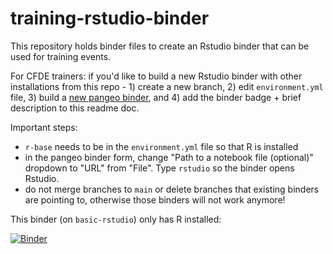 # training-rstudio-binder

This repository holds binder files to create an Rstudio binder that can be used for training events.

For CFDE trainers: if you'd like to build a new Rstudio binder with other installations from this repo - 1) create a new branch, 2) edit `environment.yml` file, 3) build a [new pangeo binder](https://binder.pangeo.io/), and 4) add the binder badge + brief description to this readme doc.

Important steps:

- `r-base` needs to be in the `environment.yml` file so that R is installed
- in the pangeo binder form, change "Path to a notebook file (optional)" dropdown to "URL" from "File". Type `rstudio` so the binder opens Rstudio.
- do not merge branches to `main` or delete branches that existing binders are pointing to, otherwise those binders will not work anymore!

This binder (on `basic-rstudio`) only has R installed:

[![Binder](https://binder.pangeo.io/badge_logo.svg)](https://binder.pangeo.io/v2/gh/nih-cfde/training-rstudio-binder/basic-rstudio?urlpath=rstudio)


